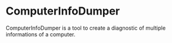# ComputerInfoDumper
ComputerInfoDumper is a tool to create a diagnostic of multiple informations of a computer.
